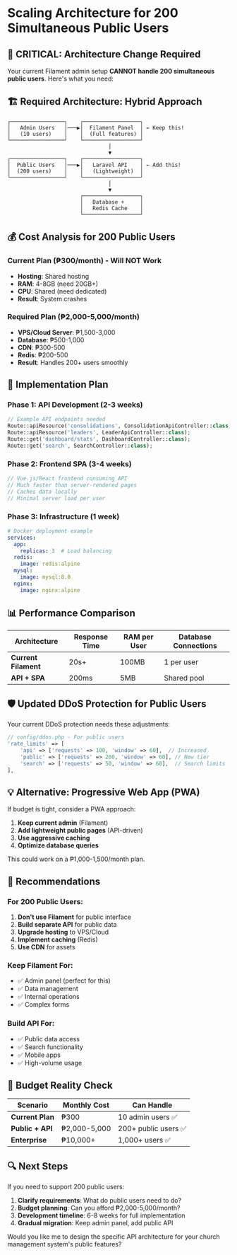 # Scaling Architecture for 200 Simultaneous Public Users

## 🚨 **CRITICAL: Architecture Change Required**

Your current Filament admin setup **CANNOT handle 200 simultaneous public users**. Here's what you need:

## 🏗️ **Required Architecture: Hybrid Approach**

```
┌─────────────────┐    ┌──────────────────┐
│   Admin Users   │───▶│  Filament Panel  │ ← Keep this!
│   (10 users)    │    │  (Full features) │
└─────────────────┘    └──────────────────┘
                                │
                                ▼
┌─────────────────┐    ┌──────────────────┐
│  Public Users   │───▶│   Laravel API    │ ← Add this!
│  (200 users)    │    │   (Lightweight)  │
└─────────────────┘    └──────────────────┘
                                │
                                ▼
                       ┌──────────────────┐
                       │   Database +     │
                       │   Redis Cache    │
                       └──────────────────┘
```

## 💰 **Cost Analysis for 200 Public Users**

### **Current Plan (₱300/month) - Will NOT Work**
- **Hosting**: Shared hosting
- **RAM**: 4-8GB (need 20GB+)
- **CPU**: Shared (need dedicated)
- **Result**: System crashes

### **Required Plan (₱2,000-5,000/month)**
- **VPS/Cloud Server**: ₱1,500-3,000
- **Database**: ₱500-1,000
- **CDN**: ₱300-500
- **Redis**: ₱200-500
- **Result**: Handles 200+ users smoothly

## 🚀 **Implementation Plan**

### **Phase 1: API Development (2-3 weeks)**
```php
// Example API endpoints needed
Route::apiResource('consolidations', ConsolidationApiController::class);
Route::apiResource('leaders', LeaderApiController::class);
Route::get('dashboard/stats', DashboardController::class);
Route::get('search', SearchController::class);
```

### **Phase 2: Frontend SPA (3-4 weeks)**
```javascript
// Vue.js/React frontend consuming API
// Much faster than server-rendered pages
// Caches data locally
// Minimal server load per user
```

### **Phase 3: Infrastructure (1 week)**
```yaml
# Docker deployment example
services:
  app:
    replicas: 3  # Load balancing
  redis:
    image: redis:alpine
  mysql:
    image: mysql:8.0
  nginx:
    image: nginx:alpine
```

## 📊 **Performance Comparison**

| Architecture | Response Time | RAM per User | Database Connections |
|--------------|---------------|--------------|---------------------|
| **Current Filament** | 20s+ | 100MB | 1 per user |
| **API + SPA** | 200ms | 5MB | Shared pool |

## 🛡️ **Updated DDoS Protection for Public Users**

Your current DDoS protection needs these adjustments:

```php
// config/ddos.php - For public users
'rate_limits' => [
    'api' => ['requests' => 100, 'window' => 60],  // Increased
    'public' => ['requests' => 200, 'window' => 60], // New tier
    'search' => ['requests' => 50, 'window' => 60],  // Search limits
],
```

## 💡 **Alternative: Progressive Web App (PWA)**

If budget is tight, consider a PWA approach:

1. **Keep current admin** (Filament)
2. **Add lightweight public pages** (API-driven)
3. **Use aggressive caching**
4. **Optimize database queries**

This could work on a ₱1,000-1,500/month plan.

## 🎯 **Recommendations**

### **For 200 Public Users:**
1. **Don't use Filament** for public interface
2. **Build separate API** for public data
3. **Upgrade hosting** to VPS/Cloud
4. **Implement caching** (Redis)
5. **Use CDN** for assets

### **Keep Filament For:**
- ✅ Admin panel (perfect for this)
- ✅ Data management
- ✅ Internal operations
- ✅ Complex forms

### **Build API For:**
- ✅ Public data access
- ✅ Search functionality
- ✅ Mobile apps
- ✅ High-volume usage

## 🚨 **Budget Reality Check**

| Scenario | Monthly Cost | Can Handle |
|----------|--------------|------------|
| **Current Plan** | ₱300 | 10 admin users ✅ |
| **Public + API** | ₱2,000-5,000 | 200+ public users ✅ |
| **Enterprise** | ₱10,000+ | 1,000+ users ✅ |

## 🔍 **Next Steps**

If you need to support 200 public users:

1. **Clarify requirements**: What do public users need to do?
2. **Budget planning**: Can you afford ₱2,000-5,000/month?
3. **Development timeline**: 6-8 weeks for full implementation
4. **Gradual migration**: Keep admin panel, add public API

Would you like me to design the specific API architecture for your church management system's public features?
